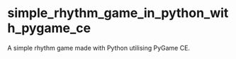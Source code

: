 # simple_rhythm_game_in_python_with_pygame_ce
A simple rhythm game made with Python utilising PyGame CE.
